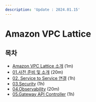 ```yaml
---
description: 'Update : 2024.01.15'
---
```


# Amazon VPC Lattice

## 목차

* [Amazon VPC Lattice 소개](amazon-vpc-lattice-1.md) (1m)
* [01.사전 준비 및 소개](01./) (20m)
* [02. Service to Service 연결](02.-service-to-service/) (1h)
* [03.Security](03.-security/) (1h)
* [04.Observability](04.-observability/) (20m)
* [05.Gateway API Controller](05.gateway-api-controller.md) (1h)
